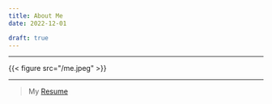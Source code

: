 ```yaml
---
title: About Me
date: 2022-12-01

draft: true
---
```


___

{{< figure src="/me.jpeg" >}}

___

> My [Resume](/resume)


